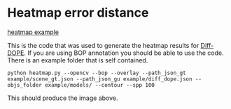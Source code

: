 # Heatmap error distance 

[heatmap example](example.png)

This is the code that was used to generate the heatmap results for [Diff-DOPE](https://arxiv.org/abs/2310.00463). If you are using BOP annotation you should be able to use the code. There is an example folder that is self contained. 

```
python heatmap.py --opencv --bop --overlay --path_json_gt example/scene_gt.json --path_json_gu example/diff_dope.json --objs_folder example/models/ --contour --spp 100
```

This should produce the image above.